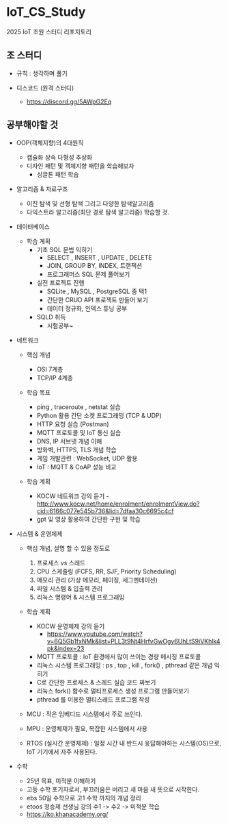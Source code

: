 # IoT_CS_Study
2025 IoT 조원 스터디 리포지토리

## 조 스터디

- 규칙 : 생각하며 풀기

- 디스코드 (원격 스터디)
    - https://discord.gg/5AWpG2Eq



## 공부해야할 것

- OOP(객체지향)의 4대원칙
    - 캡슐화 상속 다형성 추상화
    - 디자인 패턴 및 객체지향 패턴을 학습해보자
        - 싱글톤 패턴 학습
    
- 알고리즘 & 자료구조
    - 이진 탐색 및 선형 탐색 그리고 다양한 탐색알고리즘
    - 다익스트라 알고리즘(최단 경로 탐색 알고리즘) 학습할 것.

- 데이터베이스
    - 학습 계획
        - 기초 SQL 문법 익히기
            - SELECT , INSERT , UPDATE , DELETE
            - JOIN, GROUP BY, INDEX, 트랜잭션
            - 프로그래머스 SQL 문제 풀어보기
        - 실전 프로젝트 진행
            - SQLite , MySQL , PostgreSQL 중 택1
            - 간단한 CRUD API 프로젝트 만들어 보기
            - 데이터 정규화, 인덱스 튜닝 공부
        - SQLD 취득
            - 시험공부~

- 네트워크
    - 핵심 개념
        - OSI 7계층
        - TCP/IP 4계층

    - 학습 목표
        - ping , traceroute , netstat 실습
        - Python 활용 간단 소켓 프로그래밍 (TCP & UDP)
        - HTTP 요청 실습 (Postman)
        - MQTT 프로토콜 및 IoT 통신 실습
        - DNS, IP 서브넷 개념 이해
        - 방화벽, HTTPS, TLS 개념 학습
        - 게임 개발관련 : WebSocket, UDP 활용
        - IoT : MQTT & CoAP 성능 비교
    
    - 학습 계획
        - KOCW 네트워크 강의 듣기
              - http://www.kocw.net/home/enrolment/enrolmentView.do?cid=6166c077e545b736&lid=7dfaa30c6695c4cf
        - gpt 및 영상 활용하여 간단한 구현 및 학습

- 시스템 & 운영체제
    - 핵심 개념, 설명 할 수 있을 정도로
        1. 프로세스 vs 스레드
        2. CPU 스케줄링 (FCFS, RR, SJF, Priority Scheduling)
        3. 메모리 관리 (가상 메모리, 페이징, 세그멘테이션)
        4. 파일 시스템 & 입출력 관리
        5. 리눅스 명령어 & 시스템 프로그래밍

    - 학습 계획
        - KOCW 운영체제 강의 듣기
            - https://www.youtube.com/watch?v=6Q5Gb1fxNMk&list=PLL3t9Nt4HrfvGwOgy6UhLtS9iVKhlk4pk&index=23 
        - MQTT 프로토콜 : IoT 환경에서 많이 쓰이는 경량 메시징 프로토콜
        - 리눅스 시스템 프로그래밍 : ps , top , kill , fork() , pthread 같은 개념 익히기
        - C로 간단한 프로세스 & 스레드 실습 코드 짜보기
        - 리눅스 fork() 함수로 멀티프로세스 생성 프로그램 만들어보기
        - pthread 를 이용한 멀티스레드 프로그램 작성
    
    - MCU : 작은 임베디드 시스템에서 주로 쓰인다.
    - MPU : 운영체제가 필요, 복잡한 시스템에서 사용
    - RTOS (실시간 운영체제) : 일정 시간 내 반드시 응답해야하는 시스템(OS)으로, IoT 기기에서 자주 사용된다.

- 수학
    - 25년 목표, 미적분 이해하기
    - 고등 수학 포기자로서, 부끄러움은 버리고 새 마음 새 뜻으로 시작한다.
    - ebs 50일 수학으로 고1 수학 까지의 개념 정리
    - etoos 정승제 선생님 강의 수1 -> 수2 -> 미적분 학습
    - https://ko.khanacademy.org/
